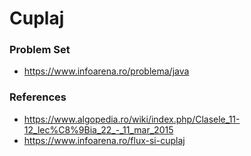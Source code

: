 # Cuplaj 

### Problem Set
- https://www.infoarena.ro/problema/java

### References
- https://www.algopedia.ro/wiki/index.php/Clasele_11-12_lec%C8%9Bia_22_-_11_mar_2015
- https://www.infoarena.ro/flux-si-cuplaj
